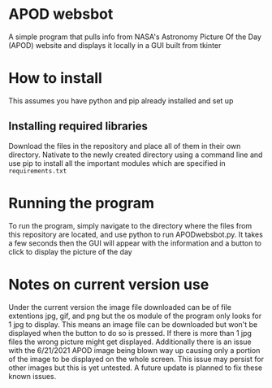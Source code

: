 # APOD websbot
A simple program that pulls info from NASA's Astronomy Picture Of the Day (APOD) website and displays it locally in a GUI built from tkinter
# How to install
This assumes you have python and pip already installed and set up
## Installing required libraries
Download the files in the repository and place all of them in their own directory. Nativate to the newly created directory using a command line and use pip to install all 
the important modules which are specified in `requirements.txt`
# Running the program
To run the program, simply navigate to the directory where the files from this repository are located, and use python to run
APODwebsbot.py. It takes a few seconds then the GUI will appear with the information and a button to click to display the picture of the day
# Notes on current version use
Under the current version the image file downloaded can be of file extentions jpg, gif, and png but the os module of the program only looks for 1 jpg to display.
This means an image file can be downloaded but won't be displayed when the button to do so is pressed. If there is more than 1 jpg files the wrong picture might get displayed.
Additionally there is an issue with the 6/21/2021 APOD image being blown way up causing only a portion of the image to be displayed on the whole screen. This issue may persist 
for other images but this is yet untested. A future update is planned to fix these known issues. 
